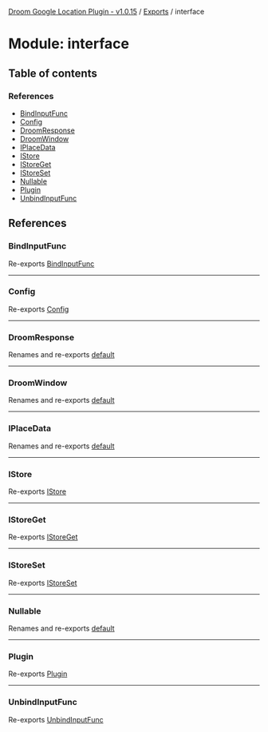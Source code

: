 [Droom Google Location Plugin - v1.0.15](../README.md) / [Exports](../modules.md) / interface

# Module: interface

## Table of contents

### References

- [BindInputFunc](interface.md#bindinputfunc)
- [Config](interface.md#config)
- [DroomResponse](interface.md#droomresponse)
- [DroomWindow](interface.md#droomwindow)
- [IPlaceData](interface.md#iplacedata)
- [IStore](interface.md#istore)
- [IStoreGet](interface.md#istoreget)
- [IStoreSet](interface.md#istoreset)
- [Nullable](interface.md#nullable)
- [Plugin](interface.md#plugin)
- [UnbindInputFunc](interface.md#unbindinputfunc)

## References

### BindInputFunc

Re-exports [BindInputFunc](interface_input.md#bindinputfunc)

___

### Config

Re-exports [Config](../interfaces/interface_plugin.Config.md)

___

### DroomResponse

Renames and re-exports [default](../interfaces/interface_response.default.md)

___

### DroomWindow

Renames and re-exports [default](../interfaces/interface_window.default.md)

___

### IPlaceData

Renames and re-exports [default](../interfaces/interface_placedata.default.md)

___

### IStore

Re-exports [IStore](../interfaces/interface_storage.IStore.md)

___

### IStoreGet

Re-exports [IStoreGet](interface_storage.md#istoreget)

___

### IStoreSet

Re-exports [IStoreSet](interface_storage.md#istoreset)

___

### Nullable

Renames and re-exports [default](interface_nullable.md#default)

___

### Plugin

Re-exports [Plugin](../interfaces/interface_plugin.Plugin.md)

___

### UnbindInputFunc

Re-exports [UnbindInputFunc](interface_input.md#unbindinputfunc)
